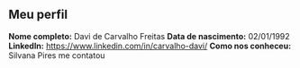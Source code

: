 Meu perfil
-------

**Nome completo:** Davi de Carvalho Freitas
**Data de nascimento:**  02/01/1992
**LinkedIn:**    https://www.linkedin.com/in/carvalho-davi/
**Como nos conheceu:** Silvana Pires me contatou